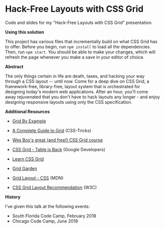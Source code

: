 # Hack-Free Layouts with CSS Grid
Code and slides for my "Hack-Free Layouts with CSS Grid" presentation.

**Using this solution**

This project has various files that incrementally build on what CSS Grid has to offer. Before you begin, run `npm install` to load all the dependencies. Then, run `npm start`. You should be able to make your changes, which will refresh the page whenever you make a save in your editor of choice.

**Abstract**

The only things certain in life are death, taxes, and hacking your way through a CSS layout -- until now. Come for a deep dive on CSS Grid, a framework-free, library-free, layout system that is orchestrated for designing today's modern web applications. After an hour, you'll come away rejuvenated that you don't have to hack layouts any longer - and enjoy designing responsive layouts using only the CSS specification.

**Additional Resources**
* [Grid By Example](https://gridbyexample.com/examples/)

* [A Complete Guide to Grid](https://css-tricks.com/snippets/css/complete-guide-grid/) (CSS-Tricks)
* [Wes Bos's great (and free!) CSS Grid course](https://cssgrid.io/)

* [CSS Grid - Table is Back](https://developers.google.com/web/updates/2017/01/css-grid) (Google Developers)
* [Learn CSS Grid](http://learncssgrid.com/)
* [Grid Garden](http://cssgridgarden.com/)

* [Grid Layout - CSS](https://developer.mozilla.org/en-US/docs/Web/CSS/CSS_Grid_Layout) (MDN)
* [CSS Grid Layout Recommendation](https://www.w3.org/TR/css-grid-1/) (W3C)

**History**

I've given this talk at the following events:
* South Florida Code Camp, February 2018
* Chicago Code Camp, June 2018

